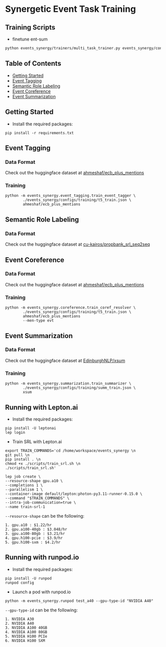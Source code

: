 # Synergetic Event Task Training

## Training Scripts

- finetune ent-sum
```sh
python events_synergy/trainers/multi_task_trainer.py events_synergy/configs/training/t5_train.json events-synergy/entsum_processed
```

## Table of Contents
- [Getting Started](#getting-started)
- [Event Tagging](#event-tagging)
- [Semantic Role Labeling](#semantic-role-labeling)
- [Event Coreference](#event-coreference)
- [Event Summarization](#event-summarization)

## Getting Started
- Install the required packages:

```shell
pip install -r requirements.txt
```

## Event Tagging
### Data Format
Check out the huggingface dataset at [ahmeshaf/ecb_plus_mentions](https://huggingface.co/datasets/ahmeshaf/ecb_plus_mentions)

### Training
```shell
python -m events_synergy.event_tagging.train_event_tagger \
        ./events_synergy/configs/training/t5_train.json \
        ahmeshaf/ecb_plus_mentions
```

## Semantic Role Labeling
### Data Format
Check out the huggingface dataset at [cu-kairos/propbank_srl_seq2seq](https://huggingface.co/datasets/cu-kairos/propbank_srl_seq2seq)


## Event Coreference
### Data Format
Check out the huggingface dataset at [ahmeshaf/ecb_plus_mentions](https://huggingface.co/datasets/ahmeshaf/ecb_plus_mentions)

### Training
```shell
python -m events_synergy.coreference.train_coref_resolver \
        ./events_synergy/configs/training/t5_train.json \
        ahmeshaf/ecb_plus_mentions
        --men-type evt
```

## Event Summarization
### Data Format
Check out the huggingface dataset at [EdinburghNLP/xsum](https://huggingface.co/datasets/EdinburghNLP/xsum)

### Training
```shell
python -m events_synergy.summarization.train_summarizer \
        ./events_synergy/configs/training/summ_train.json \
        xsum
```

## Running with Lepton.ai
- Install the required packages:

```shell
pip install -U leptonai
lep login
```

- Train SRL with Lepton.ai

```shell
export TRAIN_COMMANDS='cd /home/workspace/events_synergy \n
git pull \n
pip install . \n
chmod +x ./scripts/train_srl.sh \n
./scripts/train_srl.sh'
```
```shell
lep job create \
--resource-shape gpu.a10 \
--completions 1 \
--parallelism 1 \
--container-image default/lepton:photon-py3.11-runner-0.15.0 \
--command "$TRAIN_COMMANDS" \
--intra-job-communication=true \
--name train-srl-1
```
`--resource-shape` can be the following:
    
    1. gpu.a10 : $1.22/hr
    2. gpu.a100-40gb : $3.048/hr
    3. gpu.a100-80gb : $3.21/hr
    4. gpu.h100-pcie : $3.9/hr 
    5. gpu.h100-sxm : $4.2/hr

## Running with runpod.io

- Install the required packages:

```shell
pip install -U runpod
runpod config
```

- Launch a pod with runpod.io

```shell
python -m events_synergy.runpod test_a40 --gpu-type-id "NVIDIA A40"
```

`--gpu-type-id` can be the following:
    
    1. NVIDIA A30
    2. NVIDIA A40
    3. NVIDIA A100 40GB
    4. NVIDIA A100 80GB
    5. NVIDIA H100 PCIe
    6. NVIDIA H100 SXM
